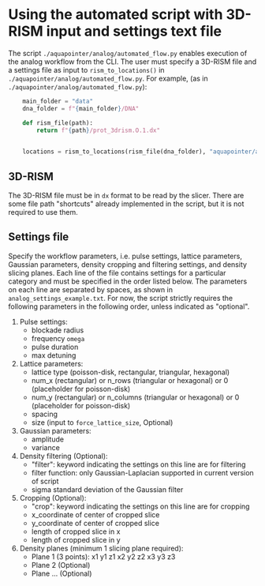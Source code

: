 # Using the automated script with 3D-RISM input and settings text file
The script `./aquapointer/analog/automated_flow.py` enables execution of the analog workflow from the CLI.  The user must specify a 3D-RISM file and a settings file as input to `rism_to_locations()` in  `./aquapointer/analog/automated_flow.py`. For example, (as in  `./aquapointer/analog/automated_flow.py`):

```python
    main_folder = "data"
    dna_folder = f"{main_folder}/DNA"

    def rism_file(path):
        return f"{path}/prot_3drism.O.1.dx"
    

    locations = rism_to_locations(rism_file(dna_folder), "aquapointer/analog/analog_settings_example")
```

## 3D-RISM
The 3D-RISM file must be in `dx` format to be read by the slicer.
There are some file path "shortcuts" already implemented in the script, but it is not required to use them. 

## Settings file
Specify the workflow parameters, i.e. pulse settings, lattice parameters, Gaussian parameters, density cropping and filtering settings, and density slicing planes.
Each line of the file contains settings for a particular category and must be specified in the order listed below. 
The parameters on each line are separated by spaces, as shown in `analog_settings_example.txt`.
For now, the script strictly requires the following parameters in the following order, unless indicated as "optional".
1. Pulse settings:
    - blockade radius
    - frequency `omega` 
    - pulse duration
    - max detuning
2. Lattice parameters:
    - lattice type (poisson-disk, rectangular, triangular, hexagonal)
    - num_x (rectangular) or n_rows (triangular or hexagonal) or 0 (placeholder for poisson-disk)
    - num_y (rectangular) or n_columns (triangular or hexagonal) or 0 (placeholder for poisson-disk)
    - spacing
    - size (input to `force_lattice_size`, Optional)
3. Gaussian parameters:
    - amplitude 
    - variance
4. Density filtering (Optional):
    - "filter": keyword indicating the settings on this line are for filtering
    - filter function: only Gaussian-Laplacian supported in current version of script
    - sigma standard deviation of the Gaussian filter
5. Cropping (Optional):
    - "crop": keyword indicating the settings on this line are for cropping
    - x_coordinate of center of cropped slice
    - y_coordinate of center of cropped slice
    - length of cropped slice in x
    - length of cropped slice in y
6. Density planes (minimum 1 slicing plane required):
    - Plane 1 (3 points): x1 y1 z1 x2 y2 z2 x3 y3 z3
    - Plane 2 (Optional)
    - Plane ... (Optional)
